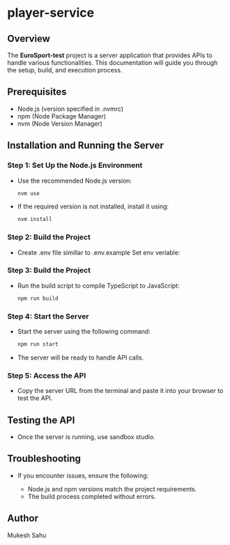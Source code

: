 # player-service

## Overview

The **EuroSport-test** project is a server application that provides APIs to handle various functionalities. This documentation will guide you through the setup, build, and execution process.

## Prerequisites

* Node.js (version specified in .nvmrc)
* npm (Node Package Manager)
* nvm (Node Version Manager)

## Installation and Running the Server

### Step 1: Set Up the Node.js Environment

* Use the recommended Node.js version:

  ```bash
  nvm use
  ```
* If the required version is not installed, install it using:

  ```bash
  nvm install
  ```

### Step 2: Build the Project

* Create .env file simillar to .env.example Set env veriable:

### Step 3: Build the Project

* Run the build script to compile TypeScript to JavaScript:

  ```bash
  npm run build
  ```

### Step 4: Start the Server

* Start the server using the following command:

  ```bash
  npm run start
  ```
* The server will be ready to handle API calls.

### Step 5: Access the API

* Copy the server URL from the terminal and paste it into your browser to test the API.

## Testing the API

* Once the server is running, use sandbox studio.

## Troubleshooting

* If you encounter issues, ensure the following:

  * Node.js and npm versions match the project requirements.
  * The build process completed without errors.

## Author

Mukesh Sahu
